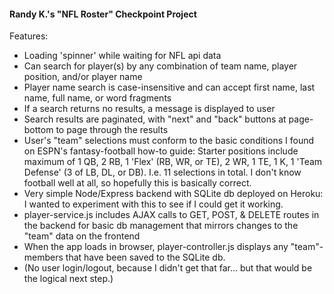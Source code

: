 #### Randy K.'s "NFL Roster" Checkpoint Project

Features:
* Loading 'spinner' while waiting for NFL api data
* Can search for player(s) by any combination of team name, player position, and/or player name
* Player name search is case-insensitive and can accept first name, last name, full name, or word fragments
* If a search returns no results, a message is displayed to user
* Search results are paginated, with "next" and "back" buttons at page-bottom to page through the results
* User's "team" selections must conform to the basic conditions I found on ESPN's fantasy-football how-to guide: Starter positions include maximum of 1 QB, 2 RB, 1 'Flex' (RB, WR, or TE), 2 WR, 1 TE, 1 K, 1 'Team Defense' (3 of LB, DL, or DB). I.e. 11 selections in total. I don't know football well at all, so hopefully this is basically correct.
* Very simple Node/Express backend with SQLite db deployed on Heroku: I wanted to experiment with this to see if I could get it working.
* player-service.js includes AJAX calls to GET, POST, & DELETE routes in the backend for basic db management that mirrors changes to the "team" data on the frontend
* When the app loads in browser, player-controller.js displays any "team"-members that have been saved to the SQLite db.
* (No user login/logout, because I didn't get that far... but that would be the logical next step.)